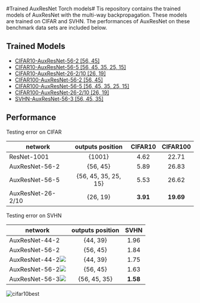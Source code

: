 #Trained AuxResNet Torch models#
Tis repository contains the trained models of AuxResNet with the multi-way backpropagation. These models are trained on CIFAR and SVHN. The performances of AuxResNet on these benchmark data sets are included below.

## Trained Models ##
- [CIFAR10-AuxResNet-56-2 [56, 45]](http://baidu.com "AuxResNet-56-2")
- [CIFAR10-AuxResNet-56-5 [56, 45, 35, 25, 15]](http://baidu.com "AuxResNet-56-5")
- [CIFAR10-AuxResNet-26-2/10 [26, 19]](http://baidu.com "AuxResNet-26-2/10")
- [CIFAR100-AuxResNet-56-2 [56, 45]](http://baidu.com "AuxResNet-56-2")
- [CIFAR100-AuxResNet-56-5 [56, 45, 35, 25, 15]](http://baidu.com "AuxResNet-56-5")
- [CIFAR100-AuxResNet-26-2/10 [26, 19]](http://baidu.com "AuxResNet-26-2/10")
- [SVHN-AuxResNet-56-3 [56, 45, 35]](http://baidu.com "AuxResNet-56-3")

## Performance ##
Testing error on CIFAR

| network       | outputs position | CIFAR10 | CIFAR100  |
| ------------- |:-------------:|:-------------:|:-----:|
| ResNet-1001| {1001} | 4.62 | 22.71 |
| AuxResNet-56-2| {56, 45} | 5.89 | 26.83 |
| AuxResNet-56-5| {56, 45, 35, 25, 15} | 5.53      | 26.62 |
| AuxResNet-26-2/10| {26, 19} | **3.91** | **19.69** |

Testing error on SVHN

| network        | outputs position | SVHN  |
| ------------- |:-------------:|:-----:|
| AuxResNet-44-2      | {44, 39} | 1.96 |
| AuxResNet-56-2      | {56, 45} | 1.84 |
| AuxResNet-44-2<img src="http://chart.googleapis.com/chart?cht=tx&chl=^\dagger" style="border:none;">      | {44, 39} | 1.75 |
| AuxResNet-56-2<img src="http://chart.googleapis.com/chart?cht=tx&chl=^\dagger" style="border:none;"> | {56, 45} | 1.63 |
| AuxResNet-56-3<img src="http://chart.googleapis.com/chart?cht=tx&chl=^\dagger" style="border:none;"> | {56, 45, 35} | **1.58** |

![cifar10best](http://i.imgur.com/dlOHhZZ.jpg)

